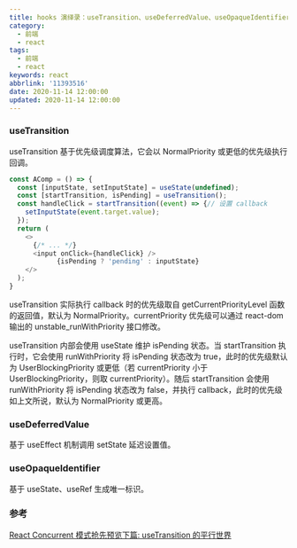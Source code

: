 ```yaml
---
title: hooks 演绎录：useTransition、useDeferredValue、useOpaqueIdentifier
category:
  - 前端
  - react
tags:
  - 前端
  - react
keywords: react
abbrlink: '11393516'
date: 2020-11-14 12:00:00
updated: 2020-11-14 12:00:00
---
```


### useTransition

useTransition 基于优先级调度算法，它会以 NormalPriority 或更低的优先级执行回调。

```js
const AComp = () => {
  const [inputState, setInputState] = useState(undefined);
  const [startTransition, isPending] = useTransition();
  const handleClick = startTransition((event) => {// 设置 callback
    setInputState(event.target.value);
  });
  return (
    <>
      {/* ... */}
      <input onClick={handleClick} />
            {isPending ? 'pending' : inputState}
    </>
  );
}
```

useTransition 实际执行 callback 时的优先级取自 getCurrentPriorityLevel 函数的返回值，默认为 NormalPriority。currentPriority 优先级可以通过 react-dom 输出的 unstable_runWithPriority 接口修改。

useTransition 内部会使用 useState 维护 isPending 状态。当 startTransition 执行时，它会使用 runWithPriority 将 isPending 状态改为 true，此时的优先级默认为 UserBlockingPriority 或更低（若 currentPriority 小于 UserBlockingPriority，则取 currentPriority）。随后 startTransition 会使用 runWithPriority 将 isPending 状态改为 false，并执行 callback，此时的优先级如上文所说，默认为 NormalPriority 或更高。

### useDeferredValue

基于 useEffect 机制调用 setState 延迟设置值。

### useOpaqueIdentifier

基于 useState、useRef 生成唯一标识。

### 参考

[React Concurrent 模式抢先预览下篇: useTransition 的平行世界](https://juejin.im/post/6844903986420514823)